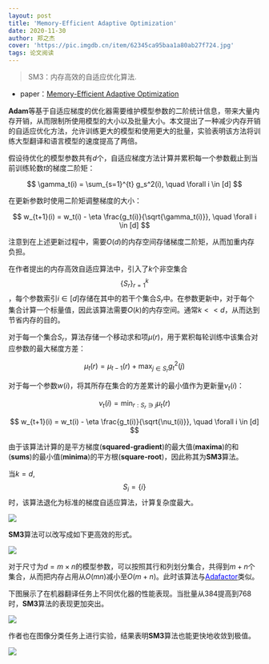 ```yaml
---
layout: post
title: 'Memory-Efficient Adaptive Optimization'
date: 2020-11-30
author: 郑之杰
cover: 'https://pic.imgdb.cn/item/62345ca95baa1a80ab27f724.jpg'
tags: 论文阅读
---
```


> SM3：内存高效的自适应优化算法.

- paper：[Memory-Efficient Adaptive Optimization](https://arxiv.org/abs/1901.11150)

**Adam**等基于自适应梯度的优化器需要维护模型参数的二阶统计信息，带来大量内存开销，从而限制所使用模型的大小以及批量大小。本文提出了一种减少内存开销的自适应优化方法，允许训练更大的模型和使用更大的批量，实验表明该方法将训练大型翻译和语言模型的速度提高了两倍。

假设待优化的模型参数共有$d$个，自适应梯度方法计算并累积每一个参数截止到当前训练轮数$t$的梯度二阶矩：

$$ \gamma_t(i) = \sum_{s=1}^{t} g_s^2(i), \quad \forall i \in [d] $$

在更新参数时使用二阶矩调整梯度的大小：

$$ w_{t+1}(i) = w_t(i) - \eta \frac{g_t(i)}{\sqrt{\gamma_t(i)}}, \quad \forall i \in [d] $$

注意到在上述更新过程中，需要$O(d)$的内存空间存储梯度二阶矩，从而加重内存负担。

在作者提出的内存高效自适应算法中，引入了$k$个非空集合$$\{S_r\}_{r=1}^k$$，每个参数索引$i \in [d]$存储在其中的若干个集合$S_r$中。在参数更新中，对于每个集合计算一个标量值，因此该算法需要$O(k)$的内存空间。通常$k <<d$，从而达到节省内存的目的。

对于每一个集合$S_r$，算法存储一个移动求和项$\mu(r)$，用于累积每轮训练中该集合对应参数的最大梯度方差：

$$ \mu_{t}(r) = \mu_{t-1}(r)+\mathop{\max}_{j \in S_r}g_t^2(j) $$

对于每一个参数$w(i)$，将其所存在集合的方差累计的最小值作为更新量$\nu_t(i)$：

$$ \nu_t(i) = \mathop{\min}_{r: S_r\ni j} \mu_{t}(r) $$

$$ w_{t+1}(i) = w_t(i) - \eta \frac{g_t(i)}{\sqrt{\nu_t(i)}}, \quad \forall i \in [d] $$

由于该算法计算的是平方梯度(**squared-gradient**)的最大值(**maxima**)的和(**sums**)的最小值(**minima**)的平方根(**square-root**)，因此称其为**SM3**算法。

当$k=d$,$$S_i=\{i\}$$时，该算法退化为标准的梯度自适应算法，计算复杂度最大。

![](https://pic.imgdb.cn/item/62346a465baa1a80ab31b4d7.jpg)


**SM3**算法可以改写成如下更高效的形式。

![](https://pic.imgdb.cn/item/62346faa5baa1a80ab33effe.jpg)

对于尺寸为$d=m \times n$的模型参数，可以按照其行和列划分集合，共得到$m+n$个集合，从而把内存占用从$O(mn)$减小至$O(m+n)$。此时该算法与[<font color=Blue>Adafactor</font>](https://0809zheng.github.io/2020/12/20/adafactor.html)类似。

下图展示了在机器翻译任务上不同优化器的性能表现。当批量从$384$提高到$768$时，**SM3**算法的表现更加突出。

![](https://pic.imgdb.cn/item/62346fbc5baa1a80ab33fc9f.jpg)

作者也在图像分类任务上进行实验，结果表明**SM3**算法也能更快地收敛到极值。

![](https://pic.imgdb.cn/item/62346fca5baa1a80ab3409ad.jpg)